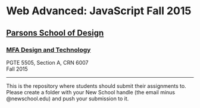 # Web Advanced: JavaScript Fall 2015

## [Parsons School of Design](http://www.newschool.edu/parsons/)

### [MFA Design and Technology](http://www.newschool.edu/parsons/mfa-design-technology/)

PGTE 5505, Section A, CRN 6007  
Fall 2015---
This is the repository where students should submit their assignments to. Please create a folder with your New School handle (the email minus @newschool.edu) and push your submission to it.